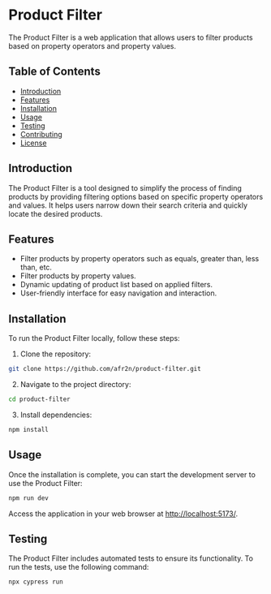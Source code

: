 # Product Filter

The Product Filter is a web application that allows users to filter products based on property operators and property values.

## Table of Contents

- [Introduction](#introduction)
- [Features](#features)
- [Installation](#installation)
- [Usage](#usage)
- [Testing](#testing)
- [Contributing](#contributing)
- [License](#license)

## Introduction

The Product Filter is a tool designed to simplify the process of finding products by providing filtering options based on specific property operators and values. It helps users narrow down their search criteria and quickly locate the desired products.

## Features

- Filter products by property operators such as equals, greater than, less than, etc.
- Filter products by property values.
- Dynamic updating of product list based on applied filters.
- User-friendly interface for easy navigation and interaction.

## Installation

To run the Product Filter locally, follow these steps:

1. Clone the repository:

```bash
git clone https://github.com/afr2n/product-filter.git
```

2. Navigate to the project directory:

```bash
cd product-filter
```

3. Install dependencies:

```bash
npm install
```

## Usage

Once the installation is complete, you can start the development server to use the Product Filter:

```bash
npm run dev
```

Access the application in your web browser at [http://localhost:5173/](http://localhost:5173/).

## Testing

The Product Filter includes automated tests to ensure its functionality. To run the tests, use the following command:

```bash
npx cypress run
```